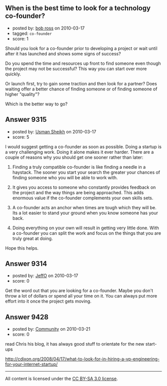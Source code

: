## When is the best time to look for a technology co-founder?

- posted by: [bob ross](https://stackexchange.com/users/-1/2690-bob-ross) on 2010-03-17
- tagged: `co-founder`
- score: 1

Should you look for a co-founder prior to developing a project or wait until after it has launched and shows some signs of success?

Do you spend the time and resources up front to find someone even though the project may not be successful? This way you can start over more quickly.

Or launch first, try to gain some traction and then look for a partner? Does waiting offer a better chance of finding someone or of finding someone of higher "quality"? 


Which is the better way to go?





## Answer 9315

- posted by: [Usman Sheikh](https://stackexchange.com/users/-1/392-usman-sheikh) on 2010-03-17
- score: 5

I would suggest getting a co-founder as soon as possible. Doing a startup is a very challenging work. Doing it alone makes it ever harder. There are a couple of reasons why you should get one sooner rather than later:

1. Finding a truly compatible co-founder is like finding a needle in a haystack. The sooner you start your search the greater your chances of finding someone who you will be able to work with.

2. It gives you access to someone who constantly provides feedback on the project and the way things are being approached. This adds enormous value if the co-founder complements your own skills sets.

3. A co-founder acts an anchor when times are tough which they will be. Its a lot easier to stand your ground when you know someone has your back. 

4. Doing everything on your own will result in getting very little done. With a co-founder you can split the work and focus on the things that you are truly great at doing.

Hope this helps.


## Answer 9314

- posted by: [JeffO](https://stackexchange.com/users/-1/1796-jeffo) on 2010-03-17
- score: 0

Get the word out that you are looking for a co-founder. Maybe you don't throw a lot of dollars or spend all your time on it. You can always put more effort into it once the project gets moving. 


## Answer 9428

- posted by: [Community](https://stackexchange.com/users/-1/-1-community) on 2010-03-21
- score: 0

read Chris his blog, it has always good stuff to orientate for the new start-ups

http://cdixon.org/2008/04/17/what-to-look-for-in-hiring-a-vp-engineering-for-your-internet-startup/




---

All content is licensed under the [CC BY-SA 3.0 license](https://creativecommons.org/licenses/by-sa/3.0/).
